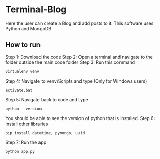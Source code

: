 # Terminal-Blog
Here the user can create a Blog and add posts to it.
This software uses Python and MongoDB
## How to run
Step 1: Download the code
Step 2: Open a terminal and navigate to the folder outside the main code folder
Step 3: Run this command
```
virtualenv venv
```
Step 4: Navigate to venv\Scripts and type (Only for Windows users)
```
activate.bat
```
Step 5: Navigate back to code and type
```
python --version
```
You should be able to see the version of python that is installed.
Step 6: Install other libraries
```
pip install datetime, pymongo, uuid
```
Step 7: Run the app
```
python app.py
```
